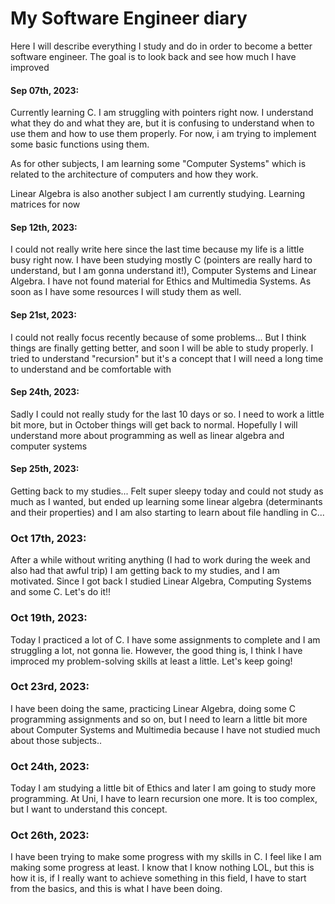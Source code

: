 # My Software Engineer diary

Here I will describe everything I study and do in order to become a better software engineer. The goal is to look back and see how much I have improved



#### Sep 07th, 2023:

Currently learning C. I am struggling with pointers right now. I understand what they do and what they are, but it is confusing to understand when to use them and how to use them properly. For now, i am trying to implement some basic functions using them.

As for other subjects, I am learning some "Computer Systems" which is related to the architecture of computers and how they work.

Linear Algebra is also another subject I am currently studying. Learning matrices for now



#### Sep 12th, 2023:

I could not really write here since the last time because my life is  a little busy right now. I have been studying mostly C (pointers are really hard to understand, but I am gonna understand it!), Computer Systems and Linear Algebra. I have not found material for Ethics and Multimedia Systems. As soon as I have some resources I will study them as well. 



#### Sep 21st, 2023:

I could not really focus recently because of some problems... But I think things are finally getting better, and soon I will be able to study properly. I tried to understand "recursion" but it's a concept that I will need a long time to understand and be comfortable with



#### Sep 24th, 2023:

Sadly I could not really study for the last 10 days or so. I need to work a little bit more, but in October things will get back to normal. Hopefully I will understand more about programming as well as linear algebra and computer systems



#### Sep 25th, 2023:

Getting back to my studies... Felt super sleepy today and could not study as much as I wanted, but ended up learning some linear algebra (determinants and their properties) and I am also starting to learn about file handling in C...


### Oct 17th, 2023:

After a while without writing anything (I had to work during the week and also had that awful trip) I am getting back to my studies, and I am motivated. Since I got back I studied Linear Algebra, Computing Systems and some C. Let's do it!!


### Oct 19th, 2023:

Today I practiced a lot of C. I have some assignments to complete and I am struggling a lot, not gonna lie. However, the good thing is, I think I have improced my problem-solving skills at least a little. Let's keep going!


### Oct 23rd, 2023:

I have been doing the same, practicing Linear Algebra, doing some C programming assignments and so on, but I need to learn a little bit more about Computer Systems and Multimedia because I have not studied much about those subjects..


### Oct 24th, 2023:

Today I am studying a little bit of Ethics and later I am going to study more programming. At Uni, I have to learn recursion one more. It is too complex, but I want to understand this concept.


### Oct 26th, 2023:

I have been trying to make some progress with my skills in C. I feel like I am making some progress at least. I know that I know nothing LOL, but this is how it is, if I really want to achieve something in this field, I have to start from the basics, and this is what I have been doing.

